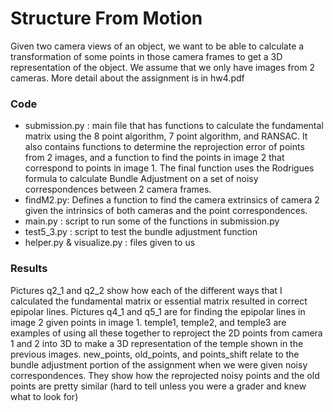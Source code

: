 # Structure From Motion

Given two camera views of an object, we want to be able to calculate a transformation of some points in those camera frames to get a 3D representation of the object. We assume that we only have images from 2 cameras. More detail about the assignment is in hw4.pdf

### Code
* submission.py : main file that has functions to calculate the fundamental matrix using the 8 point algorithm, 7 point algorithm, and RANSAC. It also contains functions to determine the reprojection error of points from 2 images, and a function to find the points in image 2 that correspond to points in image 1. The final function uses the Rodrigues formula to calculate Bundle Adjustment on a set of noisy correspondences between 2 camera frames.
* findM2.py: Defines a function to find the camera extrinsics of camera 2 given the intrinsics of both cameras and the point correspondences.
* main.py : script to run some of the functions in submission.py
* test5_3.py : script to test the bundle adjustment function
* helper.py & visualize.py : files given to us

### Results
Pictures q2_1 and q2_2 show how each of the different ways that I calculated the fundamental matrix or essential matrix resulted in correct epipolar lines. Pictures q4_1 and q5_1 are for finding the epipolar lines in image 2 given points in image 1. temple1, temple2, and temple3 are examples of using all these together to reproject the 2D points from camera 1 and 2 into 3D to make a 3D representation of the temple shown in the previous images. new_points, old_points, and points_shift relate to the bundle adjustment portion of the assignment when we were given noisy correspondences. They show how the reprojected noisy points and the old points are pretty similar (hard to tell unless you were a grader and knew what to look for)
